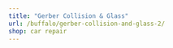 ```yaml
---
title: "Gerber Collision & Glass"
url: /buffalo/gerber-collision-and-glass-2/
shop: car repair
---
```

